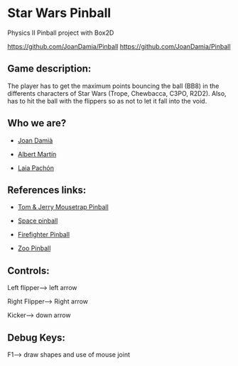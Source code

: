 # Star Wars Pinball
Physics II Pinball project with Box2D

https://github.com/JoanDamia/Pinball
https://github.com/JoanDamia/Pinball

## Game description:

The player has to get the maximum points bouncing the ball (BB8) in the differents characters of Star Wars (Trope, Chewbacca, C3PO, R2D2). Also, has to hit the ball with the flippers so as not to let it fall into the void.

## Who we are?
- [Joan Damià](https://github.com/JoanDamia)

- [Albert Martín](https://github.com/T4skar)

- [Laia Pachón](https://github.com/laiapachon) 


## References links:

- [Tom & Jerry Mousetrap Pinball](https://www.classicgame.com/game/Tom+%26+Jerry+Mousetrap+Pinball)
 
- [Space pinball](https://toytheater.com/space-pinball/)
 
- [Firefighter Pinball](https://www.classicgame.com/game/Firefighter+Pinball)
 
- [Zoo Pinball](https://www.classicgame.com/game/Zoo+Pinball)


## Controls:

Left flipper--> left arrow

Right Flipper--> Right arrow

Kicker--> down arrow

## Debug Keys:

F1--> draw shapes and use of mouse joint

